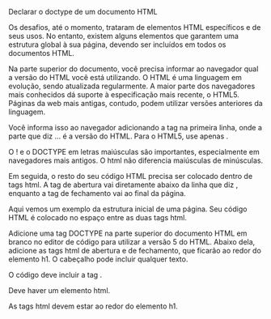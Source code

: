 Declarar o doctype de um documento HTML

Os desafios, até o momento, trataram de elementos HTML específicos e de seus usos. No entanto, existem alguns elementos que garantem uma estrutura global à sua página, devendo ser incluídos em todos os documentos HTML.

Na parte superior do documento, você precisa informar ao navegador qual a versão do HTML você está utilizando. O HTML é uma linguagem em evolução, sendo atualizada regularmente. A maior parte dos navegadores mais conhecidos dá suporte à especificação mais recente, o HTML5. Páginas da web mais antigas, contudo, podem utilizar versões anteriores da linguagem.

Você informa isso ao navegador adicionando a tag <!DOCTYPE ...> na primeira linha, onde a parte que diz ... é a versão do HTML. Para o HTML5, use apenas <!DOCTYPE html>.

O ! e o DOCTYPE em letras maiúsculas são importantes, especialmente em navegadores mais antigos. O html não diferencia maiúsculas de minúsculas.

Em seguida, o resto do seu código HTML precisa ser colocado dentro de tags html. A tag de abertura <html> vai diretamente abaixo da linha que diz <!DOCTYPE html>, enquanto a tag de fechamento </html> vai ao final da página.

Aqui vemos um exemplo da estrutura inicial de uma página. Seu código HTML é colocado no espaço entre as duas tags html.

<!DOCTYPE html>
<html>

</html>
Adicione uma tag DOCTYPE na parte superior do documento HTML em branco no editor de código para utilizar a versão 5 do HTML. Abaixo dela, adicione as tags html de abertura e de fechamento, que ficarão ao redor do elemento h1. O cabeçalho pode incluir qualquer texto.

O código deve incluir a tag <!DOCTYPE html>.

Deve haver um elemento html.

As tags html devem estar ao redor do elemento h1.
